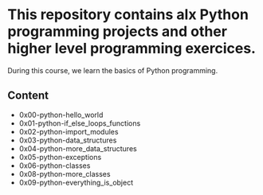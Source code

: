 
# This repository contains alx Python programming projects and other higher level programming exercices.

During this course, we learn the basics of Python programming.

## Content

- 0x00-python-hello_world              
- 0x01-python-if_else_loops_functions
- 0x02-python-import_modules
- 0x03-python-data_structures          
- 0x04-python-more_data_structures
- 0x05-python-exceptions
- 0x06-python-classes
- 0x08-python-more_classes
- 0x09-python-everything_is_object
